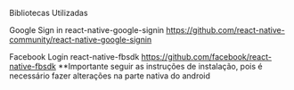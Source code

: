 Bibliotecas Utilizadas

Google Sign in
react-native-google-signin
https://github.com/react-native-community/react-native-google-signin

Facebook Login
react-native-fbsdk
https://github.com/facebook/react-native-fbsdk
**Importante seguir as instruções de instalação, pois é necessário fazer alterações na parte nativa do android

